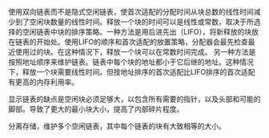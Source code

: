 使用双向链表而不是隐式空闲链表，使首次适配的分配时间从块总数的线性时间减少到了空闲块数量的线性时间。释放一个块的时间可以是线性或常数，取决于所选择的空闲链表中块的排序策略。一种方法是用后进先出（LIFO），将新释放的块放在链表的开始处。使用LIFO的顺序和首次适配的放置策略，分配器会最先检查最近使用过的块。在这种情况下，释放一个块可以在常数时间完成。 另一种方法是按照地址顺序来维护链表。链表中每个块的地址都小于它后继的地址。这种情况下，释放一个块需要线性时间。但按地址排序的首次适配比LIFO排序的首次适配有更高的内存利用率。

显示链表的缺点是空闲块必须足够大，以包含所有需要的指针，以及头部和可能的脚部。导致了更大的最小块大小，提高了内部碎片程度。

分离存储，维护多个空闲链表，其中每个链表的块有大致相等的大小。

